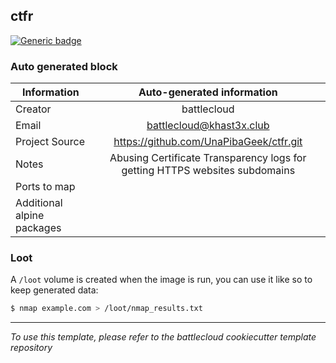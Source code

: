 ## ctfr
[![Generic badge](https://img.shields.io/badge/source-ctfr-green.svg)](https://github.com/UnaPibaGeek/ctfr.git)
### Auto generated block


| Information                	| Auto-generated information 	|
|----------------------------	|:----------------------------:	|
| Creator                    	| battlecloud        	|
| Email                      	| battlecloud@khast3x.club        	|
| Project Source             	| https://github.com/UnaPibaGeek/ctfr.git        	|
| Notes                      	| Abusing Certificate Transparency logs for getting HTTPS websites subdomains        	|
| Ports to map               	|         	|
| Additional alpine packages 	|         	|


### Loot
A `/loot` volume is created when the image is run, you can use it like so to keep generated data:  

```bash
$ nmap example.com > /loot/nmap_results.txt

```



-------
*To use this template, please refer to the battlecloud cookiecutter template repository*
